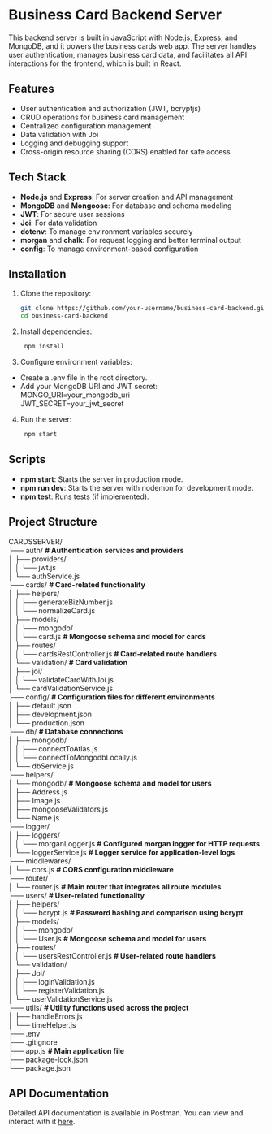 # Business Card Backend Server

This backend server is built in JavaScript with Node.js, Express, and MongoDB, and it powers the business cards web app. The server handles user authentication, manages business card data, and facilitates all API interactions for the frontend, which is built in React.

## Features

- User authentication and authorization (JWT, bcryptjs)
- CRUD operations for business card management
- Centralized configuration management
- Data validation with Joi
- Logging and debugging support
- Cross-origin resource sharing (CORS) enabled for safe access

## Tech Stack

- **Node.js** and **Express**: For server creation and API management
- **MongoDB** and **Mongoose**: For database and schema modeling
- **JWT**: For secure user sessions
- **Joi**: For data validation
- **dotenv**: To manage environment variables securely
- **morgan** and **chalk**: For request logging and better terminal output
- **config**: To manage environment-based configuration

## Installation

1. Clone the repository:
   ```bash
   git clone https://github.com/your-username/business-card-backend.git
   cd business-card-backend

2. Install dependencies:
   ```bash
    npm install

3. Configure environment variables:
- Create a .env file in the root directory.
- Add your MongoDB URI and JWT secret:<br>
    MONGO_URI=your_mongodb_uri<br>
    JWT_SECRET=your_jwt_secret

4. Run the server:
   ```bash
    npm start

## Scripts

- **npm start**: Starts the server in production mode.
- **npm run dev**: Starts the server with nodemon for development mode.
- **npm test**: Runs tests (if implemented).

## Project Structure

CARDSSERVER/<br>
├── auth/ **# Authentication services and providers**<br>
│   ├── providers/<br>
│   │   └── jwt.js                       
│   └── authService.js                   
├── cards/ **# Card-related functionality**<br>
│   ├── helpers/<br>
│   │   ├── generateBizNumber.js         
│   │   └── normalizeCard.js             
│   ├── models/<br>
│   │   └── mongodb/<br>
│   │       └── card.js **# Mongoose schema and model for cards**<br>
│   ├── routes/<br>
│   │   └── cardsRestController.js **# Card-related route handlers**<br>
│   └── validation/ **# Card validation**<br>
│       ├── joi/<br>
│       │   └── validateCardWithJoi.js   
│       └── cardValidationService.js     
├── config/ **# Configuration files for different environments**<br>
│   ├── default.json                     
│   ├── development.json                 
│   └── production.json                  
├── db/ **# Database connections**<br>
│   ├── mongodb/<br>
│   │   ├── connectToAtlas.js            
│   │   └── connectToMongodbLocally.js   
│   └── dbService.js                     
├── helpers/                             
│   └── mongodb/ **# Mongoose schema and model for users**<br>
│       ├── Address.js                   
│       ├── Image.js                     
│       ├── mongooseValidators.js        
│       └── Name.js                      
├── logger/                              
│   ├── loggers/<br>
│   │   └── morganLogger.js **# Configured morgan logger for HTTP requests**<br>
│   └── loggerService.js **# Logger service for application-level logs**<br>
├── middlewares/<br>
│   └── cors.js **# CORS configuration middleware**<br>
├── router/<br>
│   └── router.js **# Main router that integrates all route modules**<br>
├── users/ **# User-related functionality**<br>
│   ├── helpers/<br>
│   │   └── bcrypt.js **# Password hashing and comparison using bcrypt**<br>
│   ├── models/<br>
│   │   └── mongodb/<br>
│   │       └── User.js **# Mongoose schema and model for users**<br>
│   ├── routes/<br>
│   │   └── usersRestController.js **# User-related route handlers**<br>
│   └── validation/<br>
│       ├── Joi/<br>
│       │   ├── loginValidation.js       
│       │   └── registerValidation.js    
│       └── userValidationService.js     
├── utils/ **# Utility functions used across the project**<br>
│   ├── handleErrors.js                  
│   └── timeHelper.js                    
├── .env                                 
├── .gitignore                           
├── app.js **# Main application file**<br>
├── package-lock.json                    
└── package.json                         

## API Documentation

Detailed API documentation is available in Postman. You can view and interact with it [here](https://web.postman.co/workspace/17eaf1e8-3848-4823-8975-4cbd6c4f972c/overview).

